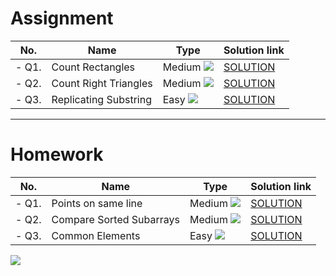 # Assignment

| No.   | Name                  | Type                                                        | Solution link                                                                 |
|-------|-----------------------|-------------------------------------------------------------|-------------------------------------------------------------------------------|
| - Q1. | Count Rectangles      | Medium [![](https://img.shields.io/badge/-MEDIUM-yellow)]() | [SOLUTION](src/main/java/com/scaler/dsa/assignment/CountRectangles.java)      |
| - Q2. | Count Right Triangles | Medium [![](https://img.shields.io/badge/-MEDIUM-yellow)]() | [SOLUTION](src/main/java/com/scaler/dsa/assignment/CountRightTriangles.java)  |
| - Q3. | Replicating Substring | Easy [![](https://img.shields.io/badge/-EASY-green)]()      | [SOLUTION](src/main/java/com/scaler/dsa/assignment/ReplicatingSubstring.java) |

*** 

# Homework

| No.   | Name                     | Type                                                        | Solution link                                                                 |
|-------|--------------------------|-------------------------------------------------------------|-------------------------------------------------------------------------------|
| - Q1. | Points on same line      | Medium [![](https://img.shields.io/badge/-MEDIUM-yellow)]() | [SOLUTION](src/main/java/com/scaler/dsa/homework/Pointsonsameline.java)       |
| - Q2. | Compare Sorted Subarrays | Medium [![](https://img.shields.io/badge/-MEDIUM-yellow)]() | [SOLUTION](src/main/java/com/scaler/dsa/homework/CompareSortedSubarrays.java) |
| - Q3. | Common Elements          | Easy [![](https://img.shields.io/badge/-EASY-green)]()      | [SOLUTION](src/main/java/com/scaler/dsa/homework/CommonElements.java)         |

[![](https://img.shields.io/badge/github-blue?style=for-the-badge)](https://github.com/pashmash372)

 